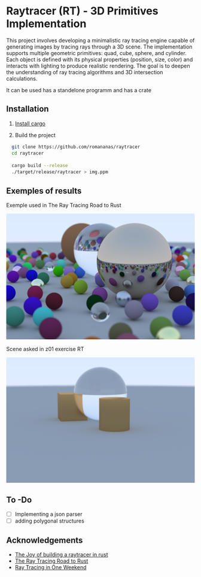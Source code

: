 
# Raytracer (RT) - 3D Primitives Implementation

This project involves developing a minimalistic ray tracing engine capable of generating images by tracing rays through a 3D scene. The implementation supports multiple geometric primitives: quad, cube, sphere, and cylinder. Each object is defined with its physical properties (position, size, color) and interacts with lighting to produce realistic rendering. The goal is to deepen the understanding of ray tracing algorithms and 3D intersection calculations.

It can be used has a standelone programm and has a crate
## Installation

1. [Install cargo](https://doc.rust-lang.org/cargo/getting-started/installation.html)

2. Build the project

  ```sh
    git clone https://github.com/romananas/raytracer
    cd raytracer

    cargo build --release
    ./target/release/raytracer > img.ppm
  ```

## Exemples of results

Exemple used in The Ray Tracing Road to Rust

![Result of the programm computer generated image](https://github.com/romananas/raytracer/blob/main/img/exemple.png)

Scene asked in z01 exercise RT

![Result of the programm computer generated image](https://github.com/romananas/raytracer/blob/main/img/final_scene.png)

## To -Do

- [ ] Implementing a json parser
- [ ] adding polygonal structures

## Acknowledgements

 - [The Joy of building a raytracer in rust](https://blog.singleton.io/posts/2022-01-02-raytracing-with-rust/)
 - [The Ray Tracing Road to Rust](https://the-ray-tracing-road-to-rust.vercel.app/)
 - [Ray Tracing in One Weekend](https://raytracing.github.io/)

